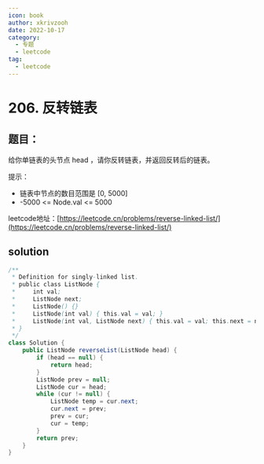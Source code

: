 ```yaml
---
icon: book
author: xkrivzooh
date: 2022-10-17
category:
  - 专题
  - leetcode
tag:
  - leetcode
---
```


# 206. 反转链表


## 题目：

给你单链表的头节点 head ，请你反转链表，并返回反转后的链表。

提示：

- 链表中节点的数目范围是 [0, 5000]
- -5000 <= Node.val <= 5000


leetcode地址：[https://leetcode.cn/problems/reverse-linked-list/](https://leetcode.cn/problems/reverse-linked-list/)

## solution

```java
/**
 * Definition for singly-linked list.
 * public class ListNode {
 *     int val;
 *     ListNode next;
 *     ListNode() {}
 *     ListNode(int val) { this.val = val; }
 *     ListNode(int val, ListNode next) { this.val = val; this.next = next; }
 * }
 */
class Solution {
    public ListNode reverseList(ListNode head) {
        if (head == null) {
            return head;
        }
        ListNode prev = null;
        ListNode cur = head;
        while (cur != null) {
            ListNode temp = cur.next;
            cur.next = prev;
            prev = cur;
            cur = temp;
        }
        return prev;
    }
}
```